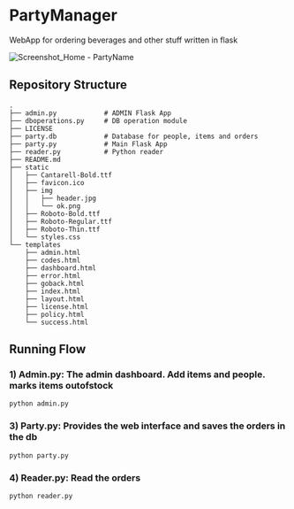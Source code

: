 # PartyManager
WebApp for ordering beverages and other stuff written in flask

![Screenshot_Home - PartyName](https://user-images.githubusercontent.com/60071372/84798182-f11b3b80-affa-11ea-9924-ccc4389c0f9d.png)
## Repository Structure
```
.
├── admin.py            # ADMIN Flask App
├── dboperations.py     # DB operation module
├── LICENSE
├── party.db            # Database for people, items and orders
├── party.py            # Main Flask App
├── reader.py           # Python reader 
├── README.md
├── static
│   ├── Cantarell-Bold.ttf
│   ├── favicon.ico
│   ├── img
│   │   ├── header.jpg
│   │   └── ok.png
│   ├── Roboto-Bold.ttf
│   ├── Roboto-Regular.ttf
│   ├── Roboto-Thin.ttf
│   └── styles.css
└── templates
    ├── admin.html
    ├── codes.html
    ├── dashboard.html
    ├── error.html
    ├── goback.html
    ├── index.html
    ├── layout.html
    ├── license.html
    ├── policy.html
    └── success.html

```
## Running Flow

### 1) Admin.py: The admin dashboard. Add items and people. marks items outofstock
`python admin.py`
### 3) Party.py: Provides the web interface and saves the orders in the db
`python party.py`
### 4) Reader.py: Read the orders
`python reader.py`
